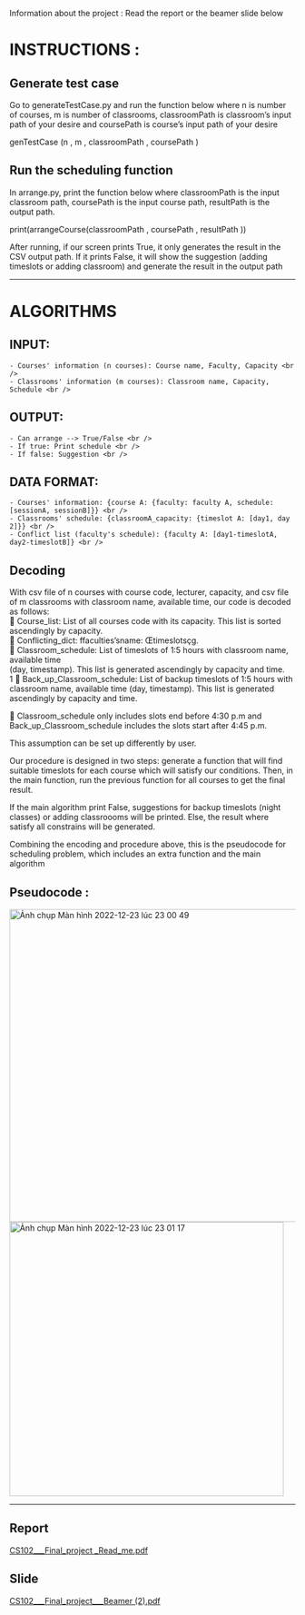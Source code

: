 
Information about the project : Read the report or the beamer slide below


# INSTRUCTIONS :

## Generate test case
Go to generateTestCase.py and run the function below where n is number of courses, m is
number of classrooms, classroomPath is classroom’s input path of your desire and coursePath
is course’s input path of your desire <br>

genTestCase (n , m , classroomPath , coursePath ) <br>

## Run the scheduling function

In arrange.py, print the function below where classroomPath is the input classroom path,
coursePath is the input course path, resultPath is the output path. <br>
 
 print(arrangeCourse(classroomPath , coursePath , resultPath )) <br>

After running, if our screen prints True, it only generates the result in the CSV output path. If
it prints False, it will show the suggestion (adding timeslots or adding classroom) and generate
the result in the output path <br>


_______________________________________________________________________________________________________________

# ALGORITHMS <br />

## INPUT:<br />
    - Courses' information (n courses): Course name, Faculty, Capacity <br />
    - Classrooms' information (m courses): Classroom name, Capacity, Schedule <br />

## OUTPUT: <br />
    - Can arrange --> True/False <br />
    - If true: Print schedule <br />
    - If false: Suggestion <br />

## DATA FORMAT: <br />
    - Courses' information: {course A: {faculty: faculty A, schedule: [sessionA, sessionB]}} <br />
    - Classrooms' schedule: {classroomA_capacity: {timeslot A: [day1, day 2]}} <br />
    - Conflict list (faculty's schedule): {faculty A: [day1-timeslotA, day2-timeslotB]} <br />
## Decoding

With csv file of n courses with course code, lecturer, capacity, and csv file of m classrooms with
classroom name, available time, our code is decoded as follows: <br />
 Course_list: List of all courses code with its capacity. This list is sorted ascendingly by
capacity. <br />
 Conflicting_dict: ffaculties’sname: Œtimeslotsçg. <br />
 Classroom_schedule: List of timeslots of 1:5 hours with classroom name, available time <br />
(day, timestamp). This list is generated ascendingly by capacity and time. <br />
1
 Back_up_Classroom_schedule: List of backup timeslots of 1:5 hours with classroom name,
available time (day, timestamp). This list is generated ascendingly by capacity and time.
 <br />

 Classroom_schedule only includes slots end before 4:30 p.m and Back_up_Classroom_schedule
includes the slots start after 4:45 p.m. <br />


This assumption can be set up differently by user. <br />

Our procedure is designed in two steps: generate a function that will find suitable timeslots
for each course which will satisfy our conditions. Then, in the main function, run the previous
function for all courses to get the final result. <br />

If the main algorithm print False, suggestions for
backup timeslots (night classes) or adding classroooms will be printed. Else, the result where
satisfy all constrains will be generated. <br />

Combining the encoding and procedure above, this is the pseudocode for scheduling problem,
which includes an extra function and the main algorithm <br />

## Pseudocode : 

<img width="551" alt="Ảnh chụp Màn hình 2022-12-23 lúc 23 00 49" src="https://user-images.githubusercontent.com/61641363/209364307-accb174b-faa9-483b-bcd3-6c5e98ed00e4.png"> 

<img width="483" alt="Ảnh chụp Màn hình 2022-12-23 lúc 23 01 17" src="https://user-images.githubusercontent.com/61641363/209364353-533c8b88-4067-4fa0-a69c-05736f3d0283.png">

_______________________________________________________________________________________________________________

## Report 

[CS102___Final_project _Read_me.pdf](https://github.com/ngantran03/algorithm_finalproject/files/10296106/CS102___Final_project._Read_me.pdf)

## Slide
[CS102___Final_project___Beamer (2).pdf](https://github.com/ngantran03/algorithm_finalproject/files/10296111/CS102___Final_project___Beamer.2.pdf)



